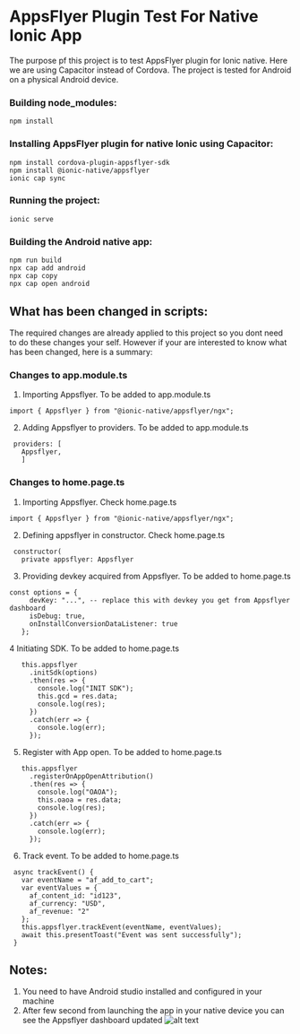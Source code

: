 # AppsFlyer Plugin Test For Native Ionic App 
The purpose pf this project is to test AppsFlyer plugin for Ionic native. Here we are using Capacitor instead of Cordova. The project is tested for Android on a physical Android device.

### Building node_modules:
```
npm install
```

### Installing AppsFlyer plugin for native Ionic using Capacitor:
```
npm install cordova-plugin-appsflyer-sdk
npm install @ionic-native/appsflyer
ionic cap sync
```
### Running the project:
```
ionic serve
```
### Building the Android native app:
```
npm run build
npx cap add android
npx cap copy
npx cap open android
```
## What has been changed in scripts:
The required changes are already applied to this project so you dont need to do these changes your self. However if your are interested to know what has been changed, here is a summary:
 
### Changes to app.module.ts
1. Importing Appsflyer. To be added to app.module.ts
```
import { Appsflyer } from "@ionic-native/appsflyer/ngx";
```
2. Adding Appsflyer to providers. To be added to app.module.ts
```
 providers: [
   Appsflyer,
   ]
```

### Changes to home.page.ts
1. Importing Appsflyer. Check home.page.ts
```
import { Appsflyer } from "@ionic-native/appsflyer/ngx";
```
2. Defining appsflyer in constructor. Check home.page.ts
```
 constructor(
   private appsflyer: Appsflyer
```
3. Providing devkey acquired from Appsflyer. To be added to home.page.ts
```
const options = {
     devKey: "...", -- replace this with devkey you get from Appsflyer dashboard
     isDebug: true,
     onInstallConversionDataListener: true
   };
```
4 Initiating SDK. To be added to home.page.ts
```
   this.appsflyer
     .initSdk(options)
     .then(res => {
       console.log("INIT SDK");
       this.gcd = res.data;
       console.log(res);
     })
     .catch(err => {
       console.log(err);
     });
```
5. Register with App open. To be added to home.page.ts
```
   this.appsflyer
     .registerOnAppOpenAttribution()
     .then(res => {
       console.log("OAOA");
       this.oaoa = res.data;
       console.log(res);
     })
     .catch(err => {
       console.log(err);
     });
```
6. Track event. To be added to home.page.ts
```
 async trackEvent() {
   var eventName = "af_add_to_cart";
   var eventValues = {
     af_content_id: "id123",
     af_currency: "USD",
     af_revenue: "2"
   };
   this.appsflyer.trackEvent(eventName, eventValues);
   await this.presentToast("Event was sent successfully");
 }
```


## Notes:
1. You need to have Android studio installed and configured in your machine
2. After few second from launching the app in your native device you can see the Appsflyer dashboard updated
![alt text](https://github.com/sahibammar/AppsFlyerTest/raw/master/src/common/images/appsflyer_dashboard_snapshot.jpg "Logo Title Text 1")

